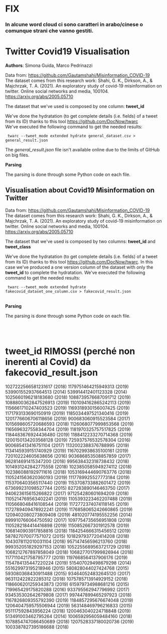 # FIX

<h3>In alcune word cloud ci sono caratteri in arabo/cinese o comunque strani che vanno gestiti.<br>
</h3>


# Twitter Covid19 Visualisation

<b>Authors</b>: Simona Guida, Marco Pedrinazzi

Data from: https://github.com/Gautamshahi/Misinformation_COVID-19<br>
The dataset comes from this research work: Shahi, G. K., Dirkson, A., & Majchrzak, T. A. (2021). An exploratory study of covid-19 misinformation on twitter. Online social networks and media, 100104. https://arxiv.org/abs/2005.05710<br>

The dataset that we've used is composed by one column: <b>tweet_id</b>

We've done the hydratation (to get complete details (i.e. fields) of a tweet from its ID) thanks to this tool https://github.com/DocNow/twarc <br>
We've executed the following command to get the needed results:<br>

<code> twarc --tweet_mode extended hydrate general_dataset.csv > general_result.json
</code>
<br>

The <i>general_result.json</i> file isn't available online due to the limits of GitHub on big files.

<b>Parsing</b><br>

The parsing is done through some Python code on each file. 

<h2>Visualisation about Covid19 Misinformation on Twitter</h2>

Data from: https://github.com/Gautamshahi/Misinformation_COVID-19 <br>
The dataset comes from this research work: Shahi, G. K., Dirkson, A., & Majchrzak, T. A. (2021). An exploratory study of covid-19 misinformation on twitter. Online social networks and media, 100104. https://arxiv.org/abs/2005.05710<br>

The dataset that we've used is composed by two columns: <b>tweet_id</b> and <b>tweet_class</b><br>

We've done the hydratation (to get complete details (i.e. fields) of a tweet from its ID) thanks to this tool https://github.com/DocNow/twarc. In this case we've produced a one version column of the dataset with only the <b>tweet_id</b> to complete the hydratation.
We've executed the following command to get the needed results:<br>

<code> twarc --tweet_mode extended hydrate fakecovid_dataset_one_column.csv > fakecovid_result.json
</code><br>

<b>Parsing</b><br>

The parsing is done through some Python code on each file. 

<br>
<br>

# tweet_id RIMOSSI (perché non inerenti al Covid) da fakecovid_result.json
1027222566581231617		(2018)
1179751464215949313		(2019)
539901552937664513		(2014)
539914412401123328		(2014)
1025660196218183680		(2018)
1088739576687091712		(2019)
1088800362847526913		(2019)
1101094162865242113		(2019)
1156661710247403523		(2019)
1169318930156007425		(2019)
1171793133690150919		(2019)
1185034497521340416		(2019)
1201776606706118656		(2019)
900683060915523584		(2017)
1015698605720686593		(2018)
1126068077999853568		(2019)
1165696327558344704		(2019)
1181970325757517825		(2019)
1184483676924436480		(2019)
1188412233270714368		(2019)
1200150134203568128		(2019)
725937576532578304		(2016)
900685413416751104		(2017)
1132002388376788995		(2019)
1134145939151740929		(2019)
1167029938635100161		(2019)
720102224605638656		(2016)
903686853508857859		(2017)
962814691415347200		(2018)
995638432318738432		(2018)
1014931242842775558		(2018)
1023850585949274112		(2018)
1023860881929711616		(2018)
1053169444690763776		(2018)
1105241563620360193		(2019)
1117789925527773184		(2019)
1153706403565117440		(2019)
1153708733882601472		(2019)
673699231098527744		(2015)
827283890146463750		(2017)
940623615615266822		(2017)
971254280601694209		(2018)
1105214769563402241		(2019)
1105393223462207488		(2019)
1105668048416108544		(2019)
1172772374074118145		(2019)
1172789409478922241		(2019)
1176858065242660865		(2019)
1209402080273809408		(2019)
481020774195552256		(2014)
899910766064750592		(2017)
1097754735656951808		(2019)
1105282184414416898		(2019)
1150852667301912578		(2019)
1068140903917858816		(2018)
1184254666315456512		(2019)
587827070077571072		(2015)
1018297937720414208		(2018)
1043078112010031104		(2018)
957147456596213760		(2018)
999352051829297153		(2018)
1052255689563721729		(2018)
1068212767897858049		(2018)
1068277017999826944		(2018)
1177110421758795777		(2019)
1197668564137906176		(2019)
1154784135447220224		(2019)
515407029498679298		(2014)
551629973195218946		(2015)
580828044027424768		(2015)
593080368430911488		(2015)
934640524832645120		(2017)
963112422822285312		(2018)
1075785713914929152		(2018)
1186606201259343873		(2019)
615979734988681216		(2015)
719965429175820288		(2016)
933795562947796992		(2017)
934535302642679808		(2017)
997447899465297923		(2018)
1167826809355792390		(2019)
1184857295676674048		(2019)
1206404759575506944		(2019)
563148469796216833		(2015)
951117592843956224		(2018)
1200463040224718848		(2019)
513491003462795264		(2014)
1006592956059484160		(2018)
1078854747086450689		(2018)
1207528337180020736		(2019)
1003387827395186688		(2018)
<br>